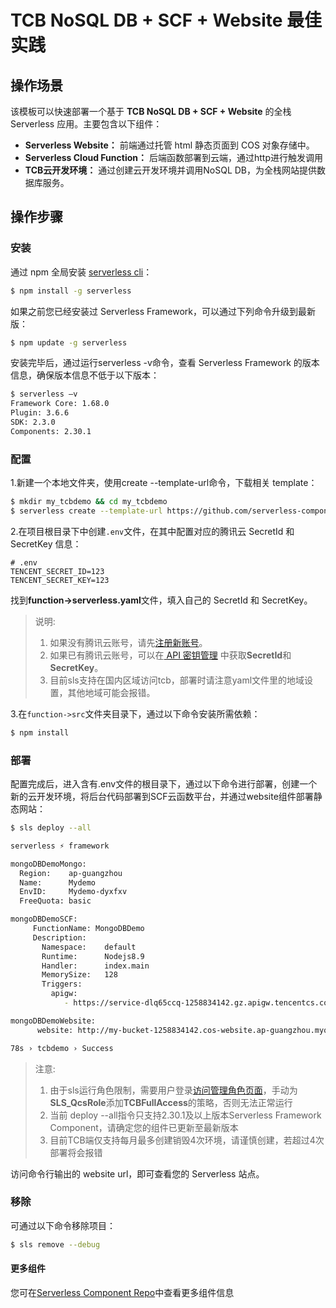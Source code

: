 # TCB NoSQL DB + SCF + Website 最佳实践

## 操作场景
   该模板可以快速部署一个基于 **TCB NoSQL DB + SCF + Website** 的全栈 Serverless 应用。主要包含以下组件：
   
   - **Serverless Website：** 前端通过托管 html 静态页面到 COS 对象存储中。
   - **Serverless Cloud Function：** 后端函数部署到云端，通过http进行触发调用
   - **TCB云开发环境：** 通过创建云开发环境并调用NoSQL DB，为全栈网站提供数据库服务。
   
## 操作步骤
   
   ### 安装
   
   通过 npm 全局安装 [serverless cli](https://github.com/serverless/serverless)：
   ```bash
   $ npm install -g serverless
   ```
   
   如果之前您已经安装过 Serverless Framework，可以通过下列命令升级到最新版：
   ```bash
   $ npm update -g serverless
   ```
   
   安装完毕后，通过运行serverless -v命令，查看 Serverless Framework 的版本信息，确保版本信息不低于以下版本：
   ```bash
   $ serverless –v
   Framework Core: 1.68.0
   Plugin: 3.6.6
   SDK: 2.3.0
   Components: 2.30.1
   ```
   
   ### 配置
   
   1.新建一个本地文件夹，使用create --template-url命令，下载相关 template：
   ```bash
   $ mkdir my_tcbdemo && cd my_tcbdemo
   $ serverless create --template-url https://github.com/serverless-components/tencent-mongodb/tree/master/example/fullstack-demo
   ```
   
   2.在项目根目录下中创建`.env`文件，在其中配置对应的腾讯云 SecretId 和 SecretKey 信息：
    
   ```text
   # .env
   TENCENT_SECRET_ID=123
   TENCENT_SECRET_KEY=123
   ```
    
   找到**function->serverless.yaml**文件，填入自己的 SecretId 和 SecretKey。
   
   >说明:
   > 1. 如果没有腾讯云账号，请先[注册新账号](https://cloud.tencent.com/register)。
   > 2. 如果已有腾讯云账号，可以在[ API 密钥管理](https://console.cloud.tencent.com/cam/capi) 中获取**SecretId**和**SecretKey**。
   > 3. 目前sls支持在国内区域访问tcb，部署时请注意yaml文件里的地域设置，其他地域可能会报错。
   
   3.在`function->src`文件夹目录下，通过以下命令安装所需依赖：
   ```bash
   $ npm install
   ```
   
   ### 部署
   配置完成后，进入含有.env文件的根目录下，通过以下命令进行部署，创建一个新的云开发环境，将后台代码部署到SCF云函数平台，并通过website组件部署静态网站：
   
   ```bash
   $ sls deploy --all
   
   serverless ⚡ framework

   mongoDBDemoMongo:
     Region:    ap-guangzhou
     Name:      Mydemo
     EnvID:     Mydemo-dyxfxv
     FreeQuota: basic

   mongoDBDemoSCF: 
     FunctionName: MongoDBDemo
     Description:  
       Namespace:    default
       Runtime:      Nodejs8.9
       Handler:      index.main
       MemorySize:   128
       Triggers: 
         apigw: 
            - https://service-dlq65ccq-1258834142.gz.apigw.tencentcs.com/release/users

   mongoDBDemoWebsite: 
      website: http://my-bucket-1258834142.cos-website.ap-guangzhou.myqcloud.com

   78s › tcbdemo › Success

   ```
   
   >注意: 
   >1. 由于sls运行角色限制，需要用户登录[访问管理角色页面](https://console.cloud.tencent.com/cam/role)，手动为**SLS_QcsRole**添加**TCBFullAccess**的策略，否则无法正常运行
   >2. 当前 deploy --all指令只支持2.30.1及以上版本Serverless Framework Component，请确定您的组件已更新至最新版本
   >3. 目前TCB端仅支持每月最多创建销毁4次环境，请谨慎创建，若超过4次部署将会报错
   
   访问命令行输出的 website url，即可查看您的 Serverless 站点。
   
   ### 移除
   
   可通过以下命令移除项目：
   
   ```bash
   $ sls remove --debug
   ```
   
   #### 更多组件
   您可在[Serverless Component Repo](https://github.com/serverless/components)中查看更多组件信息



